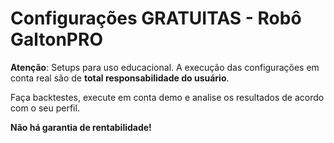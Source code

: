 # Configurações GRATUITAS - Robô GaltonPRO

**Atenção**: Setups para uso educacional. A execução das configurações em conta real são de **total responsabilidade do usuário**.

Faça backtestes, execute em conta demo e analise os resultados de acordo com o seu perfil.

**Não há garantia de rentabilidade!**
